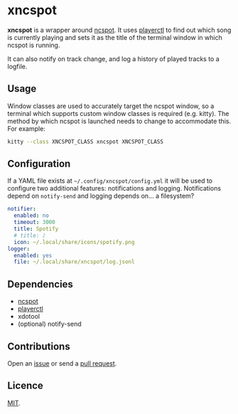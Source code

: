 # xncspot

**xncspot** is a wrapper around [ncspot](https://github.com/hrkfdn/ncspot). It uses [playerctl](https://github.com/altdesktop/playerctl) to find out which song is currently playing and sets it as the title of the terminal window in which ncspot is running.

It can also notify on track change, and log a history of played tracks to a logfile.

## Usage

Window classes are used to accurately target the ncspot window, so a terminal which supports custom window classes is required (e.g. kitty). The method by which ncspot is launched needs to change to accommodate this. For example:

```sh
kitty --class XNCSPOT_CLASS xncspot XNCSPOT_CLASS
```

## Configuration

If a YAML file exists at  `~/.config/xncspot/config.yml` it will be used to configure two additional features: notifications and logging. Notifications depend on `notify-send` and logging depends on... a filesystem?

```yaml
notifier:
  enabled: no
  timeout: 3000
  title: Spotify
  # title: ♪
  icon: ~/.local/share/icons/spotify.png
logger:
  enabled: yes
  file: ~/.local/share/xncspot/log.jsonl
```

## Dependencies

- [ncspot](https://github.com/hrkfdn/ncspot)
- [playerctl](https://github.com/altdesktop/playerctl)
- xdotool
- (optional) notify-send

## Contributions

Open an [issue](https://github.com/crdx/xncspot/issues) or send a [pull request](https://github.com/crdx/xncspot/pulls).

## Licence

[MIT](LICENCE.md).
